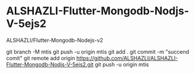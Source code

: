 # ALSHAZLI-Flutter-Mongodb-Nodjs-V-5ejs2
ALSHAZLI/Flutter-Mongodb-Nodejs-v2

git branch -M mtis
git push -u origin mtis
git add .
git commit -m "succend comit"
git remote add origin https://github.com/ALSHAZLI/ALSHAZLI-Flutter-Mongodb-Nodjs-V-5ejs2.git
git push -u origin mtis
